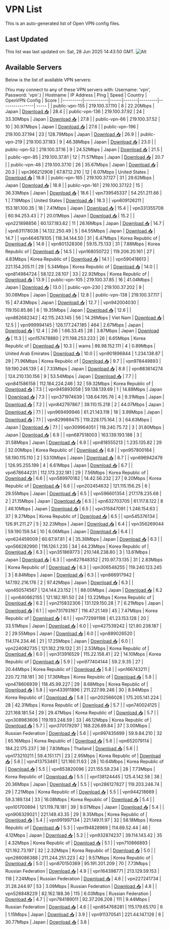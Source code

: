 # VPN List

This is an auto-generated list of Open VPN config files.

## Last Updated

This list was last updated on: Sat, 28 Jun 2025 14:43:50 GMT.
![Alt](https://repobeats.axiom.co/api/embed/186b98318ef1479477931607c1ad7d823f12451f.svg "Repobeats analytics image")

## Available Servers

Below is the list of available VPN servers:

(You may connect to any of these VPN servers with: Username: 'vpn', Password: 'vpn'.)
| Hostname | IP Address | Ping | Speed | Country | OpenVPN Config | Score |
|----------|------------|------|-------|---------|----------------| ----- |
| public-vpn-155 | 219.100.37.110 | 8 | 22.20Mbps | Japan | [Download 📥](./configs/server_0_JP.ovpn) | 28.4 |
| public-vpn-136 | 219.100.37.92 | 24 | 33.30Mbps | Japan | [Download 📥](./configs/server_1_JP.ovpn) | 27.8 |
| public-vpn-66 | 219.100.37.52 | 10 | 30.97Mbps | Japan | [Download 📥](./configs/server_2_JP.ovpn) | 27.6 |
| public-vpn-196 | 219.100.37.194 | 23 | 128.79Mbps | Japan | [Download 📥](./configs/server_3_JP.ovpn) | 26.9 |
| public-vpn-219 | 219.100.37.183 | 9 | 46.38Mbps | Japan | [Download 📥](./configs/server_4_JP.ovpn) | 23.0 |
| public-vpn-52 | 219.100.37.16 | 9 | 24.52Mbps | Japan | [Download 📥](./configs/server_5_JP.ovpn) | 21.5 |
| public-vpn-85 | 219.100.37.81 | 12 | 71.57Mbps | Japan | [Download 📥](./configs/server_6_JP.ovpn) | 20.7 |
| public-vpn-46 | 219.100.37.10 | 26 | 35.67Mbps | Japan | [Download 📥](./configs/server_7_JP.ovpn) | 20.3 |
| vpn366212908 | 67.87.12.210 | 12 | 6.07Mbps | United States | [Download 📥](./configs/server_8_US.ovpn) | 18.8 |
| public-vpn-165 | 219.100.37.127 | 31 | 29.62Mbps | Japan | [Download 📥](./configs/server_9_JP.ovpn) | 18.8 |
| public-vpn-161 | 219.100.37.122 | 15 | 36.33Mbps | Japan | [Download 📥](./configs/server_10_JP.ovpn) | 18.6 |
| vpn739545337 | 54.251.211.66 | 1 | 7.19Mbps | United States | [Download 📥](./configs/server_11_US.ovpn) | 18.3 |
| vpn609126211 | 153.181.100.35 | 18 | 7.41Mbps | Japan | [Download 📥](./configs/server_12_JP.ovpn) | 15.4 |
| vpn331355708 | 60.94.253.43 | 7 | 20.01Mbps | Japan | [Download 📥](./configs/server_13_JP.ovpn) | 15.2 |
| vpn221898856 | 60.137.183.62 | 11 | 26.16Mbps | Japan | [Download 📥](./configs/server_14_JP.ovpn) | 14.7 |
| vpn631178038 | 14.132.250.49 | 5 | 64.55Mbps | Japan | [Download 📥](./configs/server_15_JP.ovpn) | 14.7 |
| vpn464678105 | 118.34.144.50 | 31 | 6.47Mbps | Korea Republic of | [Download 📥](./configs/server_16_KR.ovpn) | 14.6 |
| vpn801328306 | 59.15.75.133 | 31 | 7.88Mbps | Korea Republic of | [Download 📥](./configs/server_17_KR.ovpn) | 14.5 |
| vpn168050722 | 119.206.20.161 | 27 | 4.83Mbps | Korea Republic of | [Download 📥](./configs/server_18_KR.ovpn) | 14.1 |
| vpn590418613 | 221.154.205.11 | 29 | 5.34Mbps | Korea Republic of | [Download 📥](./configs/server_19_KR.ovpn) | 14.0 |
| vpn814984724 | 58.122.28.107 | 33 | 22.92Mbps | Korea Republic of | [Download 📥](./configs/server_20_KR.ovpn) | 13.9 |
| public-vpn-105 | 219.100.37.85 | 16 | 41.04Mbps | Japan | [Download 📥](./configs/server_21_JP.ovpn) | 13.0 |
| public-vpn-230 | 219.100.37.202 | 9 | 30.08Mbps | Japan | [Download 📥](./configs/server_22_JP.ovpn) | 12.8 |
| public-vpn-138 | 219.100.37.117 | 15 | 47.43Mbps | Japan | [Download 📥](./configs/server_23_JP.ovpn) | 12.7 |
| vpn942004030 | 119.150.85.86 | 6 | 19.35Mbps | Japan | [Download 📥](./configs/server_24_JP.ovpn) | 12.6 |
| vpn882682342 | 42.115.243.145 | 56 | 14.26Mbps | Viet Nam | [Download 📥](./configs/server_25_VN.ovpn) | 12.5 |
| vpn999994145 | 126.177.247.185 | 464 | 2.67Mbps | Japan | [Download 📥](./configs/server_26_JP.ovpn) | 12.4 |
| 2i6 | 1.66.33.45 | 28 | 3.87Mbps | Japan | [Download 📥](./configs/server_27_JP.ovpn) | 11.3 |
| vpn157478880 | 211.198.253.233 | 26 | 6.65Mbps | Korea Republic of | [Download 📥](./configs/server_28_KR.ovpn) | 10.3 |
| wams | 86.98.152.111 | 4 | 0.89Mbps | United Arab Emirates | [Download 📥](./configs/server_29_AE.ovpn) | 10.0 |
| vpn901896844 | 1.234.138.87 | 29 | 71.96Mbps | Korea Republic of | [Download 📥](./configs/server_30_KR.ovpn) | 9.7 |
| vpn978449893 | 59.190.246.139 | 4 | 7.33Mbps | Japan | [Download 📥](./configs/server_31_JP.ovpn) | 8.8 |
| vpn883614274 | 124.210.130.156 | 9 | 53.54Mbps | Japan | [Download 📥](./configs/server_32_JP.ovpn) | 7.7 |
| vpn841586158 | 112.184.224.246 | 32 | 59.32Mbps | Korea Republic of | [Download 📥](./configs/server_33_KR.ovpn) | 7.3 |
| vpn945893058 | 59.138.139.69 | 1 | 14.88Mbps | Japan | [Download 📥](./configs/server_34_JP.ovpn) | 7.3 |
| vpn371974639 | 138.64.195.76 | 4 | 9.31Mbps | Japan | [Download 📥](./configs/server_35_JP.ovpn) | 7.2 |
| vpn842797867 | 39.110.15.218 | 2 | 44.07Mbps | Japan | [Download 📥](./configs/server_36_JP.ovpn) | 7.1 |
| vpn969499946 | 61.21.143.118 | 18 | 3.99Mbps | Japan | [Download 📥](./configs/server_37_JP.ovpn) | 7.1 |
| vpn829989475 | 119.228.175.164 | 3 | 64.63Mbps | Japan | [Download 📥](./configs/server_38_JP.ovpn) | 7.1 |
| vpn309964051 | 118.240.75.72 | 3 | 31.80Mbps | Japan | [Download 📥](./configs/server_39_JP.ovpn) | 6.9 |
| vpn687518003 | 163.139.193.188 | 3 | 31.58Mbps | Japan | [Download 📥](./configs/server_40_JP.ovpn) | 6.9 |
| vpn818555213 | 1.235.135.82 | 29 | 32.00Mbps | Korea Republic of | [Download 📥](./configs/server_41_KR.ovpn) | 6.8 |
| vpn957800184 | 58.190.115.110 | 2 | 53.10Mbps | Japan | [Download 📥](./configs/server_42_JP.ovpn) | 6.7 |
| vpn696942479 | 126.95.255.199 | 4 | 6.61Mbps | Japan | [Download 📥](./configs/server_43_JP.ovpn) | 6.7 |
| vpn678644231 | 112.173.232.181 | 29 | 7.56Mbps | Korea Republic of | [Download 📥](./configs/server_44_KR.ovpn) | 6.6 |
| vpn589970182 | 14.42.56.232 | 27 | 9.20Mbps | Korea Republic of | [Download 📥](./configs/server_45_KR.ovpn) | 6.6 |
| vpn202454632 | 121.115.156.25 | 6 | 29.55Mbps | Japan | [Download 📥](./configs/server_46_JP.ovpn) | 6.5 |
| vpn596601354 | 217.178.235.68 | 2 | 21.15Mbps | Japan | [Download 📥](./configs/server_47_JP.ovpn) | 6.5 |
| vpn632703705 | 61.117.8.122 | 8 | 46.10Mbps | Japan | [Download 📥](./configs/server_48_JP.ovpn) | 6.5 |
| vpn315847091 | 1.246.154.63 | 37 | 9.27Mbps | Korea Republic of | [Download 📥](./configs/server_49_KR.ovpn) | 6.5 |
| vpn545376134 | 126.91.211.27 | 5 | 32.23Mbps | Japan | [Download 📥](./configs/server_50_JP.ovpn) | 6.4 |
| vpn356269044 | 59.190.159.54 | 10 | 6.06Mbps | Japan | [Download 📥](./configs/server_51_JP.ovpn) | 6.4 |
| vpn624459009 | 60.67.97.81 | 4 | 35.36Mbps | Japan | [Download 📥](./configs/server_52_JP.ovpn) | 6.3 |
| vpn566282990 | 116.126.1.235 | 34 | 44.23Mbps | Korea Republic of | [Download 📥](./configs/server_53_KR.ovpn) | 6.3 |
| vpn351869773 | 210.148.238.80 | 3 | 13.61Mbps | Japan | [Download 📥](./configs/server_54_JP.ovpn) | 6.3 |
| vpn827848352 | 210.97.73.135 | 31 | 2.83Mbps | Korea Republic of | [Download 📥](./configs/server_55_KR.ovpn) | 6.3 |
| vpn306548255 | 119.240.123.245 | 3 | 8.84Mbps | Japan | [Download 📥](./configs/server_56_JP.ovpn) | 6.3 |
| vpn866917942 | 147.192.216.176 | 2 | 97.42Mbps | Japan | [Download 📥](./configs/server_57_JP.ovpn) | 6.3 |
| vpn450574567 | 124.144.23.152 | 1 | 88.00Mbps | Japan | [Download 📥](./configs/server_58_JP.ovpn) | 6.2 |
| vpn640862155 | 121.182.181.50 | 24 | 13.22Mbps | Korea Republic of | [Download 📥](./configs/server_59_KR.ovpn) | 6.2 |
| vpn215832306 | 131.129.150.28 | 7 | 6.21Mbps | Japan | [Download 📥](./configs/server_60_JP.ovpn) | 6.1 |
| vpn731793167 | 116.47.21.149 | 45 | 7.47Mbps | Korea Republic of | [Download 📥](./configs/server_61_KR.ovpn) | 6.1 |
| vpn772991198 | 61.23.153.128 | 20 | 33.51Mbps | Japan | [Download 📥](./configs/server_62_JP.ovpn) | 6.0 |
| vpn427539242 | 121.80.238.187 | 2 | 29.55Mbps | Japan | [Download 📥](./configs/server_63_JP.ovpn) | 6.0 |
| vpn889026520 | 114.174.234.46 | 21 | 17.25Mbps | Japan | [Download 📥](./configs/server_64_JP.ovpn) | 6.0 |
| vpn224082735 | 121.162.219.132 | 31 | 2.53Mbps | Korea Republic of | [Download 📥](./configs/server_65_KR.ovpn) | 6.0 |
| vpn313916529 | 115.22.158.41 | 22 | 14.10Mbps | Korea Republic of | [Download 📥](./configs/server_66_KR.ovpn) | 5.9 |
| vpn977404144 | 59.2.9.35 | 27 | 20.44Mbps | Korea Republic of | [Download 📥](./configs/server_67_KR.ovpn) | 5.8 |
| vpn166743211 | 220.72.118.181 | 30 | 17.36Mbps | Korea Republic of | [Download 📥](./configs/server_68_KR.ovpn) | 5.8 |
| vpn478606939 | 118.45.99.227 | 29 | 8.68Mbps | Korea Republic of | [Download 📥](./configs/server_69_KR.ovpn) | 5.8 |
| vpn433911896 | 211.227.99.246 | 30 | 8.94Mbps | Korea Republic of | [Download 📥](./configs/server_70_KR.ovpn) | 5.8 |
| vpn202566028 | 175.205.141.224 | 28 | 42.31Mbps | Korea Republic of | [Download 📥](./configs/server_71_KR.ovpn) | 5.7 |
| vpn740024125 | 221.168.181.54 | 29 | 29.47Mbps | Korea Republic of | [Download 📥](./configs/server_72_KR.ovpn) | 5.7 |
| vpn308983606 | 119.193.248.59 | 33 | 46.12Mbps | Korea Republic of | [Download 📥](./configs/server_73_KR.ovpn) | 5.7 |
| vpn370179297 | 188.226.89.84 | 37 | 3.00Mbps | Russian Federation | [Download 📥](./configs/server_74_RU.ovpn) | 5.6 |
| vpn997435699 | 59.9.84.210 | 32 | 65.16Mbps | Korea Republic of | [Download 📥](./configs/server_75_KR.ovpn) | 5.6 |
| vpn652079114 | 184.22.175.237 | 36 | 7.83Mbps | Thailand | [Download 📥](./configs/server_76_TH.ovpn) | 5.6 |
| vpn173210211 | 59.4.151.171 | 23 | 2.95Mbps | Korea Republic of | [Download 📥](./configs/server_77_KR.ovpn) | 5.6 |
| vpn413753461 | 121.160.11.63 | 28 | 10.64Mbps | Korea Republic of | [Download 📥](./configs/server_78_KR.ovpn) | 5.5 |
| vpn653820096 | 221.155.59.234 | 28 | 7.73Mbps | Korea Republic of | [Download 📥](./configs/server_79_KR.ovpn) | 5.5 |
| vpn138124445 | 125.4.142.58 | 38 | 20.36Mbps | Japan | [Download 📥](./configs/server_80_JP.ovpn) | 5.5 |
| vpn286127827 | 119.203.248.74 | 29 | 7.21Mbps | Korea Republic of | [Download 📥](./configs/server_81_KR.ovpn) | 5.5 |
| vpn944218669 | 59.3.189.134 | 33 | 16.08Mbps | Korea Republic of | [Download 📥](./configs/server_82_KR.ovpn) | 5.4 |
| vpn101700894 | 121.119.78.181 | 39 | 9.07Mbps | Japan | [Download 📥](./configs/server_83_JP.ovpn) | 5.4 |
| vpn906329021 | 221.149.43.35 | 29 | 9.35Mbps | Korea Republic of | [Download 📥](./configs/server_84_KR.ovpn) | 5.4 |
| vpn991997134 | 221.149.11.97 | 32 | 58.18Mbps | Korea Republic of | [Download 📥](./configs/server_85_KR.ovpn) | 5.3 |
| vpn194828969 | 114.69.52.44 | 46 | 4.12Mbps | Japan | [Download 📥](./configs/server_86_JP.ovpn) | 5.2 |
| vpn932874237 | 39.114.143.42 | 35 | 4.32Mbps | Korea Republic of | [Download 📥](./configs/server_87_KR.ovpn) | 5.1 |
| vpn710866893 | 121.162.73.197 | 32 | 2.32Mbps | Korea Republic of | [Download 📥](./configs/server_88_KR.ovpn) | 5.0 |
| vpn286086388 | 211.244.251.223 | 42 | 9.57Mbps | Korea Republic of | [Download 📥](./configs/server_89_KR.ovpn) | 5.0 |
| vpn870150369 | 95.191.201.209 | 70 | 7.73Mbps | Russian Federation | [Download 📥](./configs/server_90_RU.ovpn) | 4.9 |
| vpn164398771 | 213.129.59.153 | 118 | 7.24Mbps | Russian Federation | [Download 📥](./configs/server_91_RU.ovpn) | 4.8 |
| vpn227241734 | 31.28.244.97 | 53 | 3.09Mbps | Russian Federation | [Download 📥](./configs/server_92_RU.ovpn) | 4.8 |
| vpn528848229 | 82.162.188.36 | 115 | 6.03Mbps | Russian Federation | [Download 📥](./configs/server_93_RU.ovpn) | 4.7 |
| vpn784189011 | 92.37.206.208 | 111 | 9.44Mbps | Russian Federation | [Download 📥](./configs/server_94_RU.ovpn) | 4.6 |
| vpn854768281 | 115.179.65.170 | 6 | 1.15Mbps | Japan | [Download 📥](./configs/server_95_JP.ovpn) | 3.9 |
| vpn911370541 | 221.44.147.126 | 6 | 30.77Mbps | Japan | [Download 📥](./configs/server_96_JP.ovpn) | 3.8 |
